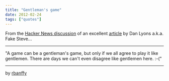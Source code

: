 ```yaml
---
title: "Gentleman's game"
date: 2012-02-24
tags: ["quotes"]
---
```


From the [Hacker News discussion](http://news.ycombinator.com/item?id=3587730) of an excellent [article](https://web.archive.org/web/20120223002759/https://realdanlyons.com/blog/2012/02/13/hit-men-click-whores-and-paid-apologists-welcome-to-the-silicon-cesspool/) by Dan Lyons a.k.a. Fake Steve...

---

"A game can be a gentleman's game, but only if we all agree to play it like gentlemen.
There are days we can't even disagree like gentlemen here. :-("

---

by [rbanffy](http://news.ycombinator.com/item?id=3588163)
